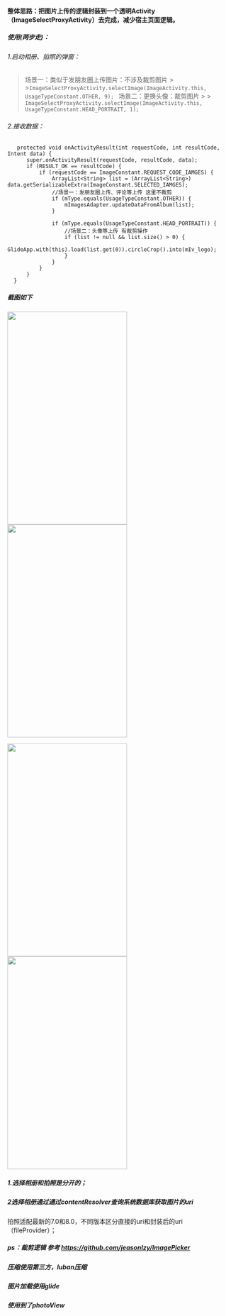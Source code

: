 
#### 整体思路：把图片上传的逻辑封装到一个透明Activity（ImageSelectProxyActivity）去完成，减少宿主页面逻辑。
##### 使用(两步走)：
###### 1.启动相册、拍照的弹窗：
>  场景一：类似于发朋友圈上传图片：不涉及裁剪图片
          > >```ImageSelectProxyActivity.selectImage(ImageActivity.this, UsageTypeConstant.OTHER, 9); ```
>  场景二：更换头像：裁剪图片
         > > ``` ImageSelectProxyActivity.selectImage(ImageActivity.this, UsageTypeConstant.HEAD_PORTRAIT, 1); ```
###### 2.接收数据：
  ```@Override
     protected void onActivityResult(int requestCode, int resultCode, Intent data) {
        super.onActivityResult(requestCode, resultCode, data);
        if (RESULT_OK == resultCode) {
            if (requestCode == ImageConstant.REQUEST_CODE_IAMGES) {
                ArrayList<String> list = (ArrayList<String>) data.getSerializableExtra(ImageConstant.SELECTED_IAMGES);
                //场景一：发朋友圈上传、评论等上传 这里不裁剪
                if (mType.equals(UsageTypeConstant.OTHER)) {
                    mImagesAdapter.updateDataFromAlbum(list);
                }
  
                if (mType.equals(UsageTypeConstant.HEAD_PORTRAIT)) {
                    //场景二：头像等上传 有裁剪操作
                    if (list != null && list.size() > 0) {
                        GlideApp.with(this).load(list.get(0)).circleCrop().into(mIv_logo);
                    }
                }
            }
        }
    }
 ```





##### 截图如下

<img src="https://github.com/docwei2050/TakePhotoandPickerImage/blob/master/screenshot/Screenshot_20181028-003555.png" width=270 height=480 />  <img src="https://github.com/docwei2050/TakePhotoandPickerImage/blob/master/screenshot/Screenshot_20181028-003559.png" width=270 height=480 />

<img src="https://github.com/docwei2050/TakePhotoandPickerImage/blob/master/screenshot/Screenshot_20181028-003614.png" width=270 height=480 />  <img src="https://github.com/docwei2050/TakePhotoandPickerImage/blob/master/screenshot/Screenshot_20181028-003642.png" width=270 height=480 />


##### 1.选择相册和拍照是分开的；
##### 2选择相册通过通过contentResolver查询系统数据库获取图片的uri
拍照适配最新的7.0和8.0，不同版本区分直接的uri和封装后的uri（fileProvider）；

##### ps：裁剪逻辑 参考 https://github.com/jeasonlzy/ImagePicker
##### 压缩使用第三方，luban压缩
##### 图片加载使用glide
##### 使用到了photoView

